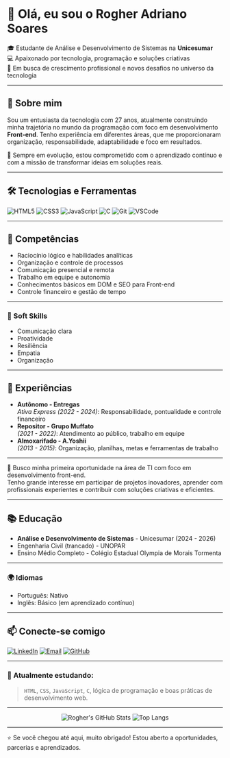 # 👋 Olá, eu sou o Rogher Adriano Soares

🎓 Estudante de Análise e Desenvolvimento de Sistemas na **Unicesumar**  
💻 Apaixonado por tecnologia, programação e soluções criativas  
🚀 Em busca de crescimento profissional e novos desafios no universo da tecnologia  

---

## 📌 Sobre mim

Sou um entusiasta da tecnologia com 27 anos, atualmente construindo minha trajetória no mundo da programação com foco em desenvolvimento **Front-end**. Tenho experiência em diferentes áreas, que me proporcionaram organização, responsabilidade, adaptabilidade e foco em resultados.

🧠 Sempre em evolução, estou comprometido com o aprendizado contínuo e com a missão de transformar ideias em soluções reais.

---

## 🛠️ Tecnologias e Ferramentas

![HTML5](https://img.shields.io/badge/HTML5-E34F26?style=for-the-badge&logo=html5&logoColor=white)
![CSS3](https://img.shields.io/badge/CSS3-1572B6?style=for-the-badge&logo=css3&logoColor=white)
![JavaScript](https://img.shields.io/badge/JavaScript-F7DF1E?style=for-the-badge&logo=javascript&logoColor=black)
![C](https://img.shields.io/badge/C-00599C?style=for-the-badge&logo=c&logoColor=white)
![Git](https://img.shields.io/badge/Git-F05032?style=for-the-badge&logo=git&logoColor=white)
![VSCode](https://img.shields.io/badge/VSCode-007ACC?style=for-the-badge&logo=visual%20studio%20code&logoColor=white)

---

## 🧩 Competências

- Raciocínio lógico e habilidades analíticas  
- Organização e controle de processos  
- Comunicação presencial e remota  
- Trabalho em equipe e autonomia  
- Conhecimentos básicos em DOM e SEO para Front-end  
- Controle financeiro e gestão de tempo

---


### 🤝 Soft Skills
- Comunicação clara
- Proatividade
- Resiliência
- Empatia
- Organização


---

## 💼 Experiências

- **Autônomo - Entregas**  
  _Ativa Express (2022 - 2024)_: Responsabilidade, pontualidade e controle financeiro  
- **Repositor - Grupo Muffato**  
  _(2021 - 2022)_: Atendimento ao público, trabalho em equipe  
- **Almoxarifado - A.Yoshii**  
  _(2013 - 2015)_: Organização, planilhas, metas e ferramentas de trabalho

---

🎯 Busco minha primeira oportunidade na área de TI com foco em desenvolvimento front-end.  
Tenho grande interesse em participar de projetos inovadores, aprender com profissionais experientes e contribuir com soluções criativas e eficientes.

---

## 📚 Educação

- **Análise e Desenvolvimento de Sistemas** - Unicesumar (2024 - 2026)  
- Engenharia Civil (trancado) - UNOPAR  
- Ensino Médio Completo - Colégio Estadual Olympia de Morais Tormenta


---

### 🌍 Idiomas
- Português: Nativo  
- Inglês: Básico (em aprendizado contínuo)  


---

## 📫 Conecte-se comigo

[![LinkedIn](https://img.shields.io/badge/LinkedIn-0077B5?style=for-the-badge&logo=linkedin&logoColor=white)](https://www.linkedin.com/in/rogher-adriano-soares-aaa904159/)
[![Email](https://img.shields.io/badge/E--mail-D14836?style=for-the-badge&logo=gmail&logoColor=white)](mailto:rogher_adriano@hotmail.com)
[![GitHub](https://img.shields.io/badge/GitHub-100000?style=for-the-badge&logo=github&logoColor=white)](https://github.com/RogherSoares)

---

### 🌱 Atualmente estudando:
> `HTML`, `CSS`, `JavaScript`, `C`, lógica de programação e boas práticas de desenvolvimento web.

---

<div align="center">

![Rogher's GitHub Stats](https://github-readme-stats.vercel.app/api?username=RogherSoares&show_icons=true&theme=dark&hide_title=true)
![Top Langs](https://github-readme-stats.vercel.app/api/top-langs/?username=RogherSoares&layout=compact&theme=dark)

</div>

---

⭐ Se você chegou até aqui, muito obrigado! Estou aberto a oportunidades, parcerias e aprendizados.
